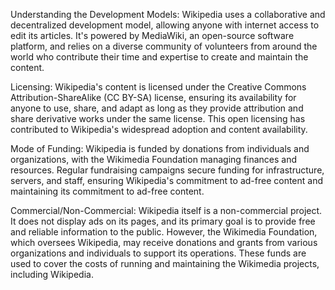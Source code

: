 Understanding the Development Models:
Wikipedia uses a collaborative and decentralized development model, allowing anyone with internet access to edit its articles. It's powered by MediaWiki, an open-source software platform, and relies on a diverse community of volunteers from around the world who contribute their time and expertise to create and maintain the content.

Licensing:
Wikipedia's content is licensed under the Creative Commons Attribution-ShareAlike (CC BY-SA) license, ensuring its availability for anyone to use, share, and adapt as long as they provide attribution and share derivative works under the same license. This open licensing has contributed to Wikipedia's widespread adoption and content availability.

Mode of Funding:
Wikipedia is funded by donations from individuals and organizations, with the Wikimedia Foundation managing finances and resources. Regular fundraising campaigns secure funding for infrastructure, servers, and staff, ensuring Wikipedia's commitment to ad-free content and maintaining its commitment to ad-free content.

Commercial/Non-Commercial:
Wikipedia itself is a non-commercial project. It does not display ads on its pages, and its primary goal is to provide free and reliable information to the public. However, the Wikimedia Foundation, which oversees Wikipedia, may receive donations and grants from various organizations and individuals to support its operations. These funds are used to cover the costs of running and maintaining the Wikimedia projects, including Wikipedia.
